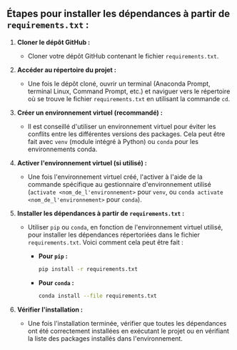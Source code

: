 ## Étapes pour installer les dépendances à partir de `requirements.txt` :

1. **Cloner le dépôt GitHub :**
   - Cloner votre dépôt GitHub contenant le fichier `requirements.txt`.

2. **Accéder au répertoire du projet :**
   - Une fois le dépôt cloné, ouvrir un terminal (Anaconda Prompt, terminal Linux, Command Prompt, etc.) et naviguer vers le répertoire où se trouve le fichier `requirements.txt` en utilisant la commande `cd`.

3. **Créer un environnement virtuel (recommandé) :**
   - Il est conseillé d'utiliser un environnement virtuel pour éviter les conflits entre les différentes versions des packages. Cela peut être fait avec `venv` (module intégré à Python) ou `conda` pour les environnements conda.

4. **Activer l'environnement virtuel (si utilisé) :**
   - Une fois l'environnement virtuel créé, l'activer à l'aide de la commande spécifique au gestionnaire d'environnement utilisé (`activate <nom_de_l'environnement>` pour `venv`, ou `conda activate <nom_de_l'environnement>` pour `conda`).

5. **Installer les dépendances à partir de `requirements.txt` :**
   - Utiliser `pip` ou `conda`, en fonction de l'environnement virtuel utilisé, pour installer les dépendances répertoriées dans le fichier `requirements.txt`. Voici comment cela peut être fait :

     - **Pour `pip` :**
       ```bash
       pip install -r requirements.txt
       ```

     - **Pour `conda` :**
       ```bash
       conda install --file requirements.txt
       ```

6. **Vérifier l'installation :**
   - Une fois l'installation terminée, vérifier que toutes les dépendances ont été correctement installées en exécutant le projet ou en vérifiant la liste des packages installés dans l'environnement.


